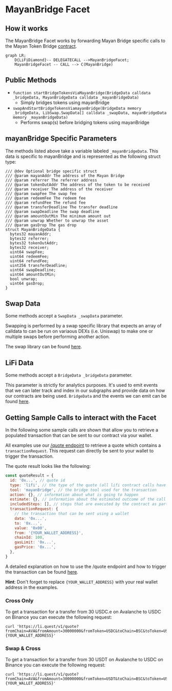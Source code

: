 # MayanBridge Facet

## How it works

The MayanBridge Facet works by forwarding Mayan Bridge specific calls to the Mayan Token Bridge [contract](https://docs.mayan.finance/integration/contracts).

```mermaid
graph LR;
    D{LiFiDiamond}-- DELEGATECALL -->MayanBridgeFacet;
    MayanBridgeFacet -- CALL --> C(MayanBridge)
```

## Public Methods

- `function startBridgeTokensViaMayanBridge(BridgeData calldata _bridgeData, MayanBridgeData calldata _mayanBridgeData)`
  - Simply bridges tokens using mayanBridge
- `swapAndStartBridgeTokensViamayanBridge(BridgeData memory _bridgeData, LibSwap.SwapData[] calldata _swapData, mayanBridgeData memory _mayanBridgeData)`
  - Performs swap(s) before bridging tokens using mayanBridge

## mayanBridge Specific Parameters

The methods listed above take a variable labeled `_mayanBridgeData`. This data is specific to mayanBridge and is represented as the following struct type:

```solidity
/// @dev Optional bridge specific struct
/// @param mayanAddr The address of the Mayan Bridge
/// @param referrer The referrer address
/// @param tokenOutAddr The address of the token to be received
/// @param receiver The address of the receiver
/// @param swapFee The swap fee
/// @param redeemFee The redeem fee
/// @param refundFee The refund fee
/// @param transferDeadline The transfer deadline
/// @param swapDeadline The swap deadline
/// @param amountOutMin The minimum amount out
/// @param unwrap Whether to unwrap the asset
/// @param gasDrop The gas drop
struct MayanBridgeData {
  bytes32 mayanAddr;
  bytes32 referrer;
  bytes32 tokenOutAddr;
  bytes32 receiver;
  uint64 swapFee;
  uint64 redeemFee;
  uint64 refundFee;
  uint256 transferDeadline;
  uint64 swapDeadline;
  uint64 amountOutMin;
  bool unwrap;
  uint64 gasDrop;
}
```

## Swap Data

Some methods accept a `SwapData _swapData` parameter.

Swapping is performed by a swap specific library that expects an array of calldata to can be run on variaous DEXs (i.e. Uniswap) to make one or multiple swaps before performing another action.

The swap library can be found [here](../src/Libraries/LibSwap.sol).

## LiFi Data

Some methods accept a `BridgeData _bridgeData` parameter.

This parameter is strictly for analytics purposes. It's used to emit events that we can later track and index in our subgraphs and provide data on how our contracts are being used. `BridgeData` and the events we can emit can be found [here](../src/Interfaces/ILiFi.sol).

## Getting Sample Calls to interact with the Facet

In the following some sample calls are shown that allow you to retrieve a populated transaction that can be sent to our contract via your wallet.

All examples use our [/quote endpoint](https://apidocs.li.fi/reference/get_quote) to retrieve a quote which contains a `transactionRequest`. This request can directly be sent to your wallet to trigger the transaction.

The quote result looks like the following:

```javascript
const quoteResult = {
  id: '0x...', // quote id
  type: 'lifi', // the type of the quote (all lifi contract calls have the type "lifi")
  tool: 'mayanBridge', // the bridge tool used for the transaction
  action: {}, // information about what is going to happen
  estimate: {}, // information about the estimated outcome of the call
  includedSteps: [], // steps that are executed by the contract as part of this transaction, e.g. a swap step and a cross step
  transactionRequest: {
    // the transaction that can be sent using a wallet
    data: '0x...',
    to: '0x...',
    value: '0x00',
    from: '{YOUR_WALLET_ADDRESS}',
    chainId: 100,
    gasLimit: '0x...',
    gasPrice: '0x...',
  },
}
```

A detailed explanation on how to use the /quote endpoint and how to trigger the transaction can be found [here](https://docs.li.fi/products/more-integration-options/li.fi-api/transferring-tokens-example).

**Hint**: Don't forget to replace `{YOUR_WALLET_ADDRESS}` with your real wallet address in the examples.

### Cross Only

To get a transaction for a transfer from 30 USDC.e on Avalanche to USDC on Binance you can execute the following request:

```shell
curl 'https://li.quest/v1/quote?fromChain=AVA&fromAmount=30000000&fromToken=USDC&toChain=BSC&toToken=USDC&slippage=0.03&allowBridges=mayan&fromAddress={YOUR_WALLET_ADDRESS}'
```

### Swap & Cross

To get a transaction for a transfer from 30 USDT on Avalanche to USDC on Binance you can execute the following request:

```shell
curl 'https://li.quest/v1/quote?fromChain=AVA&fromAmount=30000000&fromToken=USDT&toChain=BSC&toToken=USDC&slippage=0.03&allowBridges=mayanBridge&fromAddress={YOUR_WALLET_ADDRESS}'
```

